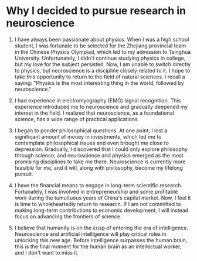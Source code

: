 # Why I decided to pursue research in neuroscience

1. I have always been passionate about physics. When I was a high school student, I was fortunate to be selected for the Zhejiang provincial team in the Chinese Physics Olympiad, which led to my admission to Tsinghua University. Unfortunately, I didn't continue studying physics in college, but my love for the subject persisted. Now, I am unable to switch directly to physics, but neuroscience is a discipline closely related to it. I hope to take this opportunity to return to the field of natural sciences. I recall a saying: "Physics is the most interesting thing in the world, followed by neuroscience."

2. I had experience in electromyography (EMG) signal recognition. This experience introduced me to neuroscience and gradually deepened my interest in the field. I realized that neuroscience, as a foundational science, has a wide range of practical applications.

3. I began to ponder philosophical questions. At one point, I lost a significant amount of money in investments, which led me to contemplate philosophical issues and even brought me close to depression. Gradually, I discovered that I could only explore philosophy through science, and neuroscience and physics emerged as the most promising disciplines to take me there. Neuroscience is currently more feasible for me, and it will, along with philosophy, become my lifelong pursuit.

4. I have the financial means to engage in long-term scientific research. Fortunately, I was involved in entrepreneurship and some profitable work during the tumultuous years of China's capital market. Now, I feel it is time to wholeheartedly return to research. If I am not committed to making long-term contributions to economic development, I will instead focus on advancing the frontiers of science.
5. I believe that humanity is on the cusp of entering the era of intelligence. Neuroscience and artificial intelligence will play critical roles in unlocking this new age. Before intelligence surpasses the human brain, this is the final moment for the human brain as an intellectual worker, and I don't want to miss it.